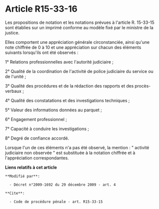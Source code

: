 # Article R15-33-16

Les propositions de notation et les notations prévues à l'article R. 15-33-15 sont établies sur un imprimé conforme au modèle
fixé par le ministre de la justice. 

Elles comportent une appréciation générale circonstanciée, ainsi qu'une note chiffrée de 0 à 10 et une appréciation sur
chacun des éléments suivants lorsqu'ils ont été observés : 

1° Relations professionnelles avec l'autorité judiciaire ; 

2° Qualité de la coordination de l'activité de police judiciaire du service ou de l'unité ; 

3° Qualité des procédures et de la rédaction des rapports et des procès-verbaux ; 

4° Qualité des constatations et des investigations techniques ; 

5° Valeur des informations données au parquet ; 

6° Engagement professionnel ; 

7° Capacité à conduire les investigations ; 

8° Degré de confiance accordé. 

Lorsque l'un de ces éléments n'a pas été observé, la mention : " activité judiciaire non observée " est substituée à la
notation chiffrée et à l'appréciation correspondantes.

**Liens relatifs à cet article**

	**Modifié par**:

	  - Décret n°2009-1692 du 29 décembre 2009 - art. 4

	**Cite**:

	  - Code de procédure pénale - art. R15-33-15
